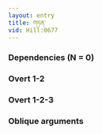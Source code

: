 ```yaml
---
layout: entry
title: གཏན་
vid: Hill:0677
---
```

### Dependencies (N = 0)


### Overt 1-2


### Overt 1-2-3


### Oblique arguments
